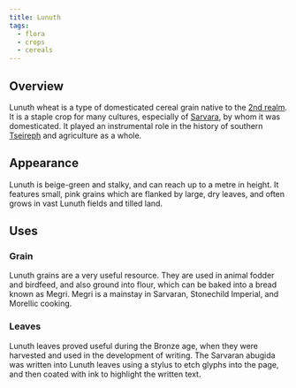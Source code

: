 ```yaml
---
title: Lunuth
tags:
  - flora
  - crops
  - cereals
---
```

## Overview
Lunuth wheat is a type of domesticated cereal grain native to the [2nd realm](lore/2nd-realm.md). It is a staple crop for many cultures, especially of [Sarvara](lore/2nd-realm/morellic/sarvara*.md), by whom it was domesticated. It played an instrumental role in the history of southern [Tseireph](lore/2nd-realm/tseireph.md) and agriculture as a whole.
## Appearance
Lunuth is beige-green and stalky, and can reach up to a metre in height. It features small, pink grains which are flanked by large, dry leaves, and often grows in vast Lunuth fields and tilled land.
## Uses
### Grain
Lunuth grains are a very useful resource. They are used in animal fodder and birdfeed, and also ground into flour, which can be baked into a bread known as Megri. Megri is a mainstay in Sarvaran, Stonechild Imperial, and Morellic cooking.
### Leaves
Lunuth leaves proved useful during the Bronze age, when they were harvested and used in the development of writing. The Sarvaran abugida was written into Lunuth leaves using a stylus to etch glyphs into the page, and then coated with ink to highlight the written text.